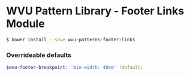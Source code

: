 # WVU Pattern Library - Footer Links Module

```bash
$ bower install --save wvu-patterns-footer-links
```

### Overrideable defaults

```scss
$wvu-footer-breakpoint: 'min-width: 48em' !default;
```